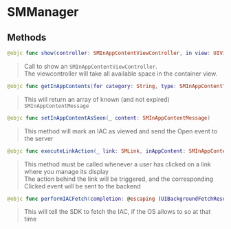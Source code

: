 # SMManager

## Methods
```swift
@objc func show(controller: SMInAppContentViewController, in view: UIView, of viewController: UIViewController)
```

>Call to show an ``SMInAppContentViewController``.<br/>The viewcontroller will take all available space in  the container view.<br/>

```swift
@objc func getInAppContents(for category: String, type: SMInAppContentType) -> [SMInAppContentMessage]
```

>This will return an array of known (and not expired) ``SMInAppContentMessage``<br/>

```swift
@objc func setInAppContentAsSeen(_ content: SMInAppContentMessage)
```

>This method will mark an IAC as viewed and send the Open event to the server<br/>

```swift
@objc func executeLinkAction(_ link: SMLink, inAppContent: SMInAppContentMessage)
```

>This method must be called whenever a user has clicked on a link where you manage its display<br/>The action behind the link will be triggered, and the corresponding Clicked event will be sent to the backend<br/>

```swift
@objc func performIACFetch(completion: @escaping (UIBackgroundFetchResult) -> Void)
```

>This will tell the SDK to fetch the IAC, if the OS allows to so at that time<br/>